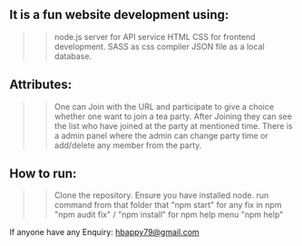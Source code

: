 It is a fun website development using:
-----------------------------------
>> node.js server for API service
>> HTML CSS for frontend development.
>> SASS as css compiler
>> JSON file as a local database.

Attributes:
-----------------------------
>> One can Join with the URL and participate to give a choice whether one want to join a tea party.
>> After Joining they can see the list who have joined at the party at mentioned time.
>> There is a admin panel where the admin can change party time or add/delete any member from the party.

How to run:
-------------------------------
>> Clone the repository.
>> Ensure you have installed node.
>> run command from that folder that "npm start"
>> for any fix in npm "npm audit fix" / "npm install"
>> for npm help menu "npm help"

If anyone have any Enquiry: hbappy79@gmail.com

